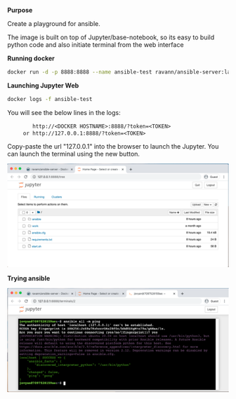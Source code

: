 **Purpose**

Create a playground for ansible.

The image is built on top of Jupyter/base-notebook, so its easy to build python code and also initiate terminal from the web interface

**Running docker**

```bash
docker run -d -p 8888:8888 --name ansible-test ravann/ansible-server:latest
```

**Launching Jupyter Web**

```bash
docker logs -f ansible-test
```

You will see the below lines in the logs:

```log
        http://<DOCKER HOSTNAME>:8888/?token=<TOKEN>
     or http://127.0.0.1:8888/?token=<TOKEN>
```

Copy-paste the url "127.0.0.1" into the browser to launch the Jupyter. You can launch the terminal using the new button.

![Jupyter Image](images/jupyter_interface.png)

**Trying ansible**

![Ansible Image](images/ansible_command.png)
